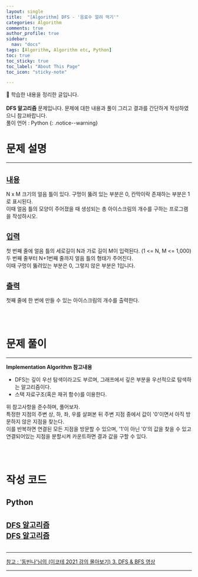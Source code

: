 ```yaml
---
layout: single
title:  "[Algorithm] DFS - '음료수 얼려 먹기'" 
categories: Algorithm
comments: true
author_profile: true
sidebar:
  nav: "docs"
tags: [Algorithm, Algorithm etc, Python]
toc: true
toc_sticky: true
toc_label: "About This Page"
toc_icon: "sticky-note"

---
```


📣 학습한 내용을 정리한 글입니다. <br>
<br>
**DFS 알고리즘** 문제입니다. 문제에 대한 내용과 풀이 그리고 결과를 간단하게 작성하였으니 참고바랍니다.  
풀이 언어 : Python
{: .notice--warning}

# 문제 설명

---

<br>
<b><u><span style="font-size:20px">내용</span></u></b>

N x M 크기의 얼음 틀이 있다. 구멍이 뚫려 있는 부분은 0, 칸막이락 존재하는 부분은 1로 표시된다.  
이때 얼음 틀의 모양이 주어졌을 때 생성되는 총 아이스크림의 개수를 구하는 프로그램을 작성하시오.

<br>
<b><u><span style="font-size:20px">입력</span></u></b>

첫 번째 줄에 얼음 틀의 세로길이 N과 가로 길이 M이 입력된다. (1 <= N, M <= 1,000)  
두 번째 줄부터 N+1번째 줄까지 얼음 틀의 형태가 주어진다.  
이때 구멍이 뚫려있는 부분은 0, 그렇지 않은 부분은 1입니다.

<br>
<b><u><span style="font-size:20px">출력</span></u></b>

첫째 줄에 한 번에 만들 수 있는 아이스크림의 개수를 출력한다.

<br>
<br>

# 문제 풀이

---

**Implementation Algorithm 참고내용**
- DFS는 깊이 우선 탐색이라고도 부르며, 그래프에서 깊은 부분을 우선적으로 탐색하는 알고리즘이다.<br>
- 스택 자료구조(혹은 재귀 함수)를 이용한다.<br>

위 참고사항을 준수하며, 풀어보자.<br>
특정한 지점의 주변 상, 하, 좌, 우를 살펴본 뒤 주변 지점 중에서 값이 '0'이면서 아직 방문하지 않은 지점을 찾는다.  
이를 반복하면 연결된 모든 지점을 방문할 수 있으며, '1'이 아닌 '0'의 값을 찾을 수 있고 연결되어있는 지점을 분할시켜 카운트하면 결과 값을 구할 수 있다.

<br>
<br>

# 작성 코드

## Python

<br>
<b><u><span style="font-size:20px">DFS 알고리즘</span></u></b>
<script src="https://gist.github.com/easyoung-lee/8333270bb6aab67b6adf610c66952a0c.js"></script>


<br>
<b><u><span style="font-size:20px">DFS 알고리즘</span></u></b>
<script src="https://gist.github.com/easyoung-lee/a34eba079108d7576bb2af50af5cf96f.js"></script>


<br>
<br>

---
[참고 : '동빈나'님의 (이코테 2021 강의 몰아보기) 3. DFS & BFS 영상](https://www.youtube.com/watch?v=2zjoKjt97vQ&list=PLRx0vPvlEmdAghTr5mXQxGpHjWqSz0dgC&index=2)

---
